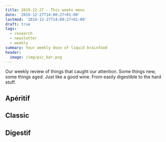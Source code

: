 ```yaml
---
title: 2019-12-27 - This weeks menu
date: '2019-12-27T14:00:27+01:00'
lastmod: '2019-12-27T14:00:27+01:00'
draft: true
tags:
  - research
  - newsletter
  - weekly
summary: Your weekly dose of liquid brainfood
header:
  image: /img/pic_bar.png
---
```

Our weekly review of things that caught our attention. Some things new, some things aged. Just like a good wine. From easily digestible to the hard stuff.

## Apéritif

## Classic


## Digestif

